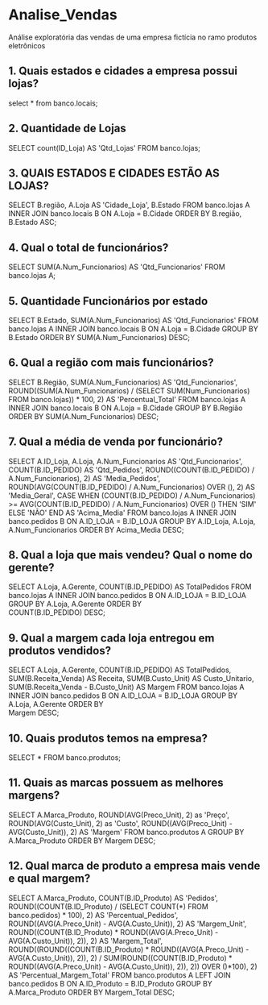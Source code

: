 # Analise_Vendas
Análise exploratória das vendas de uma empresa fictícia no ramo produtos eletrônicos

## 1.	Quais estados e cidades a empresa possui lojas?
select * from banco.locais;

## 2. Quantidade de Lojas
SELECT count(ID_Loja) AS 'Qtd_Lojas' FROM banco.lojas;

## 3. QUAIS ESTADOS E CIDADES ESTÃO AS LOJAS?
SELECT B.região, A.Loja AS 'Cidade_Loja', B.Estado
FROM banco.lojas A
INNER JOIN banco.locais B ON A.Loja = B.Cidade
ORDER BY B.região, B.Estado ASC;

## 4. Qual o total de funcionários? 
SELECT SUM(A.Num_Funcionarios) AS 'Qtd_Funcionarios'
FROM banco.lojas A;
## 5. Quantidade Funcionários por estado
SELECT B.Estado, SUM(A.Num_Funcionarios) AS 'Qtd_Funcionarios'
FROM banco.lojas A
INNER JOIN banco.locais B ON A.Loja = B.Cidade
GROUP BY B.Estado
ORDER BY SUM(A.Num_Funcionarios) DESC;


## 6. Qual a região com mais funcionários?
SELECT 
    B.Região, 
    SUM(A.Num_Funcionarios) AS 'Qtd_Funcionarios',
    ROUND((SUM(A.Num_Funcionarios) / (SELECT SUM(Num_Funcionarios) FROM banco.lojas)) * 100, 2) AS 'Percentual_Total'
FROM 
    banco.lojas A
INNER JOIN 
    banco.locais B ON A.Loja = B.Cidade
GROUP BY 
    B.Região
ORDER BY 
    SUM(A.Num_Funcionarios) DESC;

    
## 7. Qual a média de venda por funcionário?
SELECT 
    A.ID_Loja,
    A.Loja,
    A.Num_Funcionarios AS 'Qtd_Funcionarios', 
    COUNT(B.ID_PEDIDO) AS 'Qtd_Pedidos',
    ROUND((COUNT(B.ID_PEDIDO) / A.Num_Funcionarios), 2) AS 'Media_Pedidos',
    ROUND(AVG(COUNT(B.ID_PEDIDO) / A.Num_Funcionarios) OVER (), 2) AS 'Media_Geral',
    CASE 
        WHEN (COUNT(B.ID_PEDIDO) / A.Num_Funcionarios) >= AVG(COUNT(B.ID_PEDIDO) / A.Num_Funcionarios) OVER () 
        THEN 'SIM' 
        ELSE 'NÃO' 
    END AS 'Acima_Media'
FROM 
    banco.lojas A
INNER JOIN 
    banco.pedidos B ON A.ID_LOJA = B.ID_LOJA
GROUP BY 
    A.ID_Loja, A.Loja, A.Num_Funcionarios
ORDER BY Acima_Media DESC;

## 8. Qual a loja que mais vendeu? Qual o nome do gerente?
SELECT 
    A.Loja, A.Gerente, COUNT(B.ID_PEDIDO) AS TotalPedidos
FROM 
    banco.lojas A
INNER JOIN
    banco.pedidos B ON A.ID_LOJA = B.ID_LOJA
GROUP BY
    A.Loja, A.Gerente
ORDER BY     
	COUNT(B.ID_PEDIDO) DESC;


## 9. Qual a margem cada loja entregou em produtos vendidos?
SELECT 
    A.Loja, 
    A.Gerente, 
    COUNT(B.ID_PEDIDO) AS TotalPedidos, 
    SUM(B.Receita_Venda) AS Receita, 
    SUM(B.Custo_Unit) AS Custo_Unitario, 
    SUM(B.Receita_Venda - B.Custo_Unit) AS Margem
FROM
    banco.lojas A
INNER JOIN
    banco.pedidos B ON A.ID_LOJA = B.ID_LOJA
GROUP BY
    A.Loja, A.Gerente
ORDER BY     
    Margem DESC; 
    
## 10. Quais produtos temos na empresa? 
SELECT 
    *
FROM
    banco.produtos;
    
## 11. Quais as marcas possuem as melhores margens?
SELECT 
    A.Marca_Produto,
    ROUND(AVG(Preco_Unit), 2) as 'Preço',
    ROUND(AVG(Custo_Unit), 2) as 'Custo',
    ROUND((AVG(Preco_Unit) - AVG(Custo_Unit)), 2) AS 'Margem'
FROM
    banco.produtos A
GROUP BY 
    A.Marca_Produto
ORDER BY
    Margem DESC;     

## 12. Qual marca de produto a empresa mais vende e qual margem?
SELECT 
    A.Marca_Produto,
    COUNT(B.ID_Produto) AS 'Pedidos',
    ROUND((COUNT(B.ID_Produto) / (SELECT COUNT(*) FROM banco.pedidos) * 100), 2) AS 'Percentual_Pedidos',
    ROUND((AVG(A.Preco_Unit) - AVG(A.Custo_Unit)), 2) AS 'Margem_Unit',
    ROUND((COUNT(B.ID_Produto) * ROUND((AVG(A.Preco_Unit) - AVG(A.Custo_Unit)), 2)), 2) AS 'Margem_Total',
    ROUND((ROUND((COUNT(B.ID_Produto) * ROUND((AVG(A.Preco_Unit) - AVG(A.Custo_Unit)), 2)), 2) / SUM(ROUND((COUNT(B.ID_Produto) * ROUND((AVG(A.Preco_Unit) - AVG(A.Custo_Unit)), 2)), 2)) OVER ()*100), 2) AS 'Percentual_Margem_Total'
FROM
    banco.produtos A
LEFT JOIN
    banco.pedidos B ON A.ID_Produto = B.ID_Produto
GROUP BY 
    A.Marca_Produto
ORDER BY
    Margem_Total DESC;



